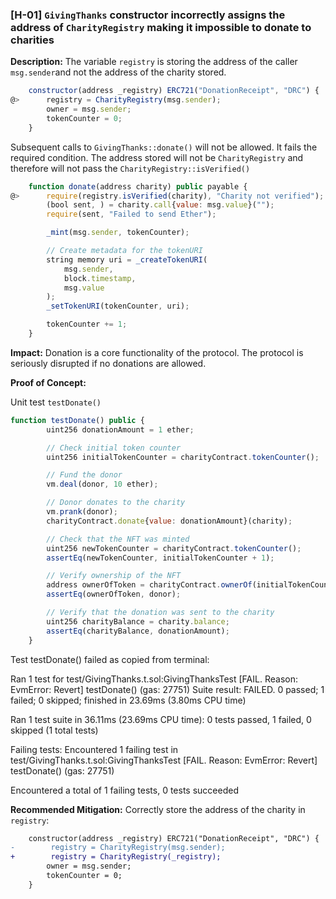 ### [H-01] `GivingThanks` constructor incorrectly assigns the address of `CharityRegistry` making it impossible to donate to charities

**Description:** 
The variable `registry` is storing the address of the caller `msg.sender`and not the address of the charity stored.

```javascript
    constructor(address _registry) ERC721("DonationReceipt", "DRC") {
@>      registry = CharityRegistry(msg.sender);
        owner = msg.sender;
        tokenCounter = 0;
    }
```

 Subsequent calls to `GivingThanks::donate()` will not be allowed. It fails the required condition. The address stored will not be `CharityRegistry` and therefore will not pass the `CharityRegistry::isVerified()` 

```javascript
    function donate(address charity) public payable {
@>      require(registry.isVerified(charity), "Charity not verified");
        (bool sent, ) = charity.call{value: msg.value}("");
        require(sent, "Failed to send Ether");

        _mint(msg.sender, tokenCounter);

        // Create metadata for the tokenURI
        string memory uri = _createTokenURI(
            msg.sender,
            block.timestamp,
            msg.value
        );
        _setTokenURI(tokenCounter, uri);

        tokenCounter += 1;
    }
```

**Impact:** 
Donation is a core functionality of the protocol. The protocol is seriously disrupted if no donations are allowed.

**Proof of Concept:**

Unit test `testDonate()`

```javascript
function testDonate() public {
        uint256 donationAmount = 1 ether;

        // Check initial token counter
        uint256 initialTokenCounter = charityContract.tokenCounter();

        // Fund the donor
        vm.deal(donor, 10 ether);

        // Donor donates to the charity
        vm.prank(donor);
        charityContract.donate{value: donationAmount}(charity);

        // Check that the NFT was minted
        uint256 newTokenCounter = charityContract.tokenCounter();
        assertEq(newTokenCounter, initialTokenCounter + 1);

        // Verify ownership of the NFT
        address ownerOfToken = charityContract.ownerOf(initialTokenCounter);
        assertEq(ownerOfToken, donor);

        // Verify that the donation was sent to the charity
        uint256 charityBalance = charity.balance;
        assertEq(charityBalance, donationAmount);
    }
```
Test testDonate() failed as copied from terminal:

Ran 1 test for test/GivingThanks.t.sol:GivingThanksTest
[FAIL. Reason: EvmError: Revert] testDonate() (gas: 27751)
Suite result: FAILED. 0 passed; 1 failed; 0 skipped; finished in 23.69ms (3.80ms CPU time)

Ran 1 test suite in 36.11ms (23.69ms CPU time): 0 tests passed, 1 failed, 0 skipped (1 total tests)

Failing tests:
Encountered 1 failing test in test/GivingThanks.t.sol:GivingThanksTest
[FAIL. Reason: EvmError: Revert] testDonate() (gas: 27751)

Encountered a total of 1 failing tests, 0 tests succeeded


**Recommended Mitigation:**
Correctly store the address of the charity in `registry`:

```diff
    constructor(address _registry) ERC721("DonationReceipt", "DRC") {
-        registry = CharityRegistry(msg.sender);
+        registry = CharityRegistry(_registry);
        owner = msg.sender;
        tokenCounter = 0;
    }
```

